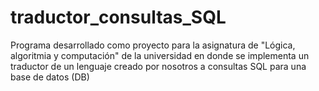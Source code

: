 # traductor_consultas_SQL
Programa desarrollado como proyecto para la asignatura de "Lógica, algoritmia y computación" de la universidad en donde se implementa un traductor de un lenguaje creado por nosotros a consultas SQL para una base de datos (DB)
